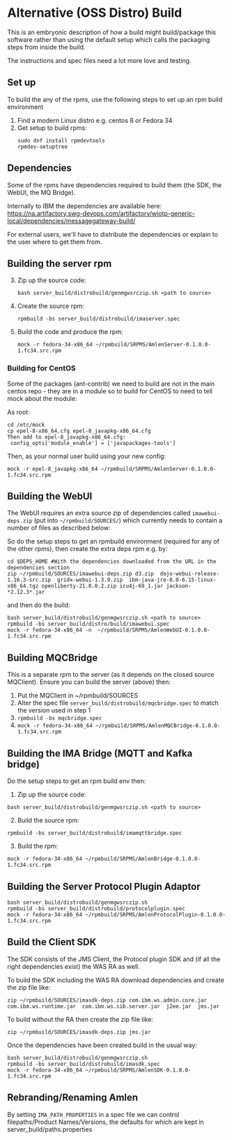 # Alternative (OSS Distro) Build
This is an embryonic description of how a build might build/package this software
rather than using the default setup which calls the packaging steps from inside the
build.

The instructions and spec files need a lot more love and testing.

## Set up
To build the any of the rpms, use the following steps to set up an rpm build environment

1) Find a modern Linux distro e.g. centos 8 or Fedora 34
2) Get setup to build rpms:
    ``` 
    sudo dnf install rpmdevtools
    rpmdev-setuptree
    ```

## Dependencies

Some of the rpms have dependencies required to build them (the SDK, the WebUI, the MQ Bridge).

Internally to IBM the dependencies are available here:
https://na.artifactory.swg-devops.com/artifactory/wiotp-generic-local/dependencies/messagegateway-build/

For external users, we'll have to distribute the dependencies or explain to the user where to 
get them from.

## Building the server rpm
3) Zip up the source code:
    ```
    bash server_build/distrobuild/genmgwsrczip.sh <path to source>
    ```
4) Create the source rpm:
    ```
    rpmbuild -bs server_build/distrobuild/imaserver.spec
    ```
5) Build the code and produce the rpm:
    ```
    mock -r fedora-34-x86_64 ~/rpmbuild/SRPMS/AmlenServer-0.1.0.0-1.fc34.src.rpm
    ```

### Building for CentOS
Some of the packages (ant-contrib) we need to build are not in the main centos repo - they are in a module
so to build for CentOS to need to tell mock about the module:

As root:
```
cd /etc/mock
cp epel-8-x86_64.cfg epel-8_javapkg-x86_64.cfg
Then add to epel-8_javapkg-x86_64.cfg:
 config_opts['module_enable'] = ['javapackages-tools']
```
Then, as your normal user build using your new config:
```
mock -r epel-8_javapkg-x86_64 ~/rpmbuild/SRPMS/AmlenServer-0.1.0.0-1.fc34.src.rpm 
```

## Building the WebUI
The WebUI requires an extra source zip of dependencies called `imawebui-deps.zip` 
(put into `~/rpmbuild/SOURCES/`) which currently needs to contain a number of files as described
below:

So do the setup steps to get an rpmbuild environment (required for any of the other rpms), then create
the extra deps rpm e.g. by:
```
cd $DEPS_HOME #With the dependencies downloaded from the URL in the dependencies section
zip ~/rpmbuild/SOURCES/imawebui-deps.zip d3.zip  dojo-webui-release-1.16.3-src.zip  gridx-webui-1.3.9.zip  ibm-java-jre-8.0-6.15-linux-x86_64.tgz openliberty-21.0.0.2.zip icu4j-69_1.jar jackson-*2.12.3*.jar

```
and then do the build:
```
bash server_build/distrobuild/genmgwsrczip.sh <path to source>
rpmbuild -bs server_build/distro/build/imawebui.spec 
mock -r fedora-34-x86_64 -n  ~/rpmbuild/SRPMS/AmlenWebUI-0.1.0.0-1.fc34.src.rpm 
``` 

## Building MQCBridge
This is a separate rpm to the server (as it depends on the closed source MQClient). 
Ensure you can build the server (above) then:

1. Put the MQClient in ~/rpmbuild/SOURCES
2. Alter the spec file `server_build/distrobuild/mqcbridge.spec` to match the version used in step 1
3. `rpmbuild -bs mqcbridge.spec`
4. `mock -r fedora-34-x86_64 ~/rpmbuild/SRPMS/AmlenMQCBridge-0.1.0.0-1.fc34.src.rpm`


## Building the IMA Bridge (MQTT and Kafka bridge)

Do the setup steps to get an rpm build env then:

1) Zip up the source code:
```
bash server_build/distrobuild/genmgwsrczip.sh <path to source>
``` 
2) Build the source rpm:
```
rpmbuild -bs server_build/distrobuild/imamqttbridge.spec 
```
3) Build the rpm:
```
mock -r fedora-34-x86_64 ~/rpmbuild/SRPMS/AmlenBridge-0.1.0.0-1.fc34.src.rpm
```



## Building the Server Protocol Plugin Adaptor

```
bash server_build/distrobuild/genmgwsrczip.sh
rpmbuild -bs server_build/distrobuild/protocolplugin.spec 
mock -r fedora-34-x86_64 ~/rpmbuild/SRPMS/AmlenProtocolPlugin-0.1.0.0-1.fc34.src.rpm
```

## Build the Client SDK

The SDK consists of the JMS Client, the Protocol plugin SDK and (if all the right 
dependencies exist) the WAS RA as well.

To build the SDK including the WAS RA download dependencies and create the zip file like:
```
zip ~/rpmbuild/SOURCES/imasdk-deps.zip com.ibm.ws.admin.core.jar  com.ibm.ws.runtime.jar  com.ibm.ws.sib.server.jar  j2ee.jar  jms.jar
```
To build without the RA then create the zip file like:
```
zip ~/rpmbuild/SOURCES/imasdk-deps.zip jms.jar
```
Once the dependencies have been created build in the usual way:
```
bash server_build/distrobuild/genmgwsrczip.sh
rpmbuild -bs server_build/distrobuild/imasdk.spec 
mock -r fedora-34-x86_64 ~/rpmbuild/SRPMS/AmlenSDK-0.1.0.0-1.fc34.src.rpm
```


## Rebranding/Renaming Amlen

By setting `IMA_PATH_PROPERTIES` in a spec file we can control filepaths/Product Names/Versions,
the defaults for which are kept in server_build/paths.properties



